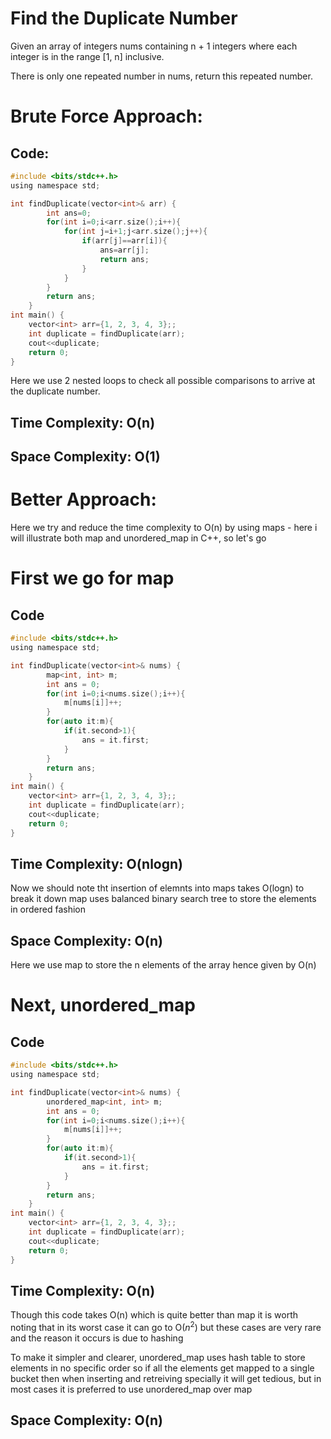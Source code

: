 # Find the Duplicate Number
Given an array of integers nums containing n + 1 integers where each integer is in the range [1, n] inclusive.

There is only one repeated number in nums, return this repeated number.

# Brute Force Approach:
## Code:
```c
#include <bits/stdc++.h>
using namespace std;

int findDuplicate(vector<int>& arr) {
        int ans=0;
        for(int i=0;i<arr.size();i++){
            for(int j=i+1;j<arr.size();j++){
                if(arr[j]==arr[i]){
                    ans=arr[j];
                    return ans;
                }
            }
        }
        return ans;
    }
int main() {
    vector<int> arr={1, 2, 3, 4, 3};;
    int duplicate = findDuplicate(arr);
    cout<<duplicate;
    return 0;
}
```

Here we use 2 nested loops to check all possible comparisons to arrive at the duplicate number.

## Time Complexity: O(n)
## Space Complexity: O(1)

# Better Approach:
Here we try and reduce the time complexity to O(n) by using maps - here i will illustrate both map and unordered_map in C++, so let's go
# First we go for map
## Code
```c
#include <bits/stdc++.h>
using namespace std;

int findDuplicate(vector<int>& nums) {
        map<int, int> m;
        int ans = 0;
        for(int i=0;i<nums.size();i++){
            m[nums[i]]++;
        }
        for(auto it:m){
            if(it.second>1){
                ans = it.first;
            }
        }
        return ans;
    }
int main() {
    vector<int> arr={1, 2, 3, 4, 3};;
    int duplicate = findDuplicate(arr);
    cout<<duplicate;
    return 0;
}
```
## Time Complexity: O(nlogn)
Now we should note tht insertion of elemnts into maps takes O(logn) to break it down map uses balanced binary search tree to store the elements in ordered fashion
## Space Complexity: O(n)
Here we use map to store the n elements of the array hence given by O(n)

# Next, unordered_map

## Code
```c
#include <bits/stdc++.h>
using namespace std;

int findDuplicate(vector<int>& nums) {
        unordered_map<int, int> m;
        int ans = 0;
        for(int i=0;i<nums.size();i++){
            m[nums[i]]++;
        }
        for(auto it:m){
            if(it.second>1){
                ans = it.first;
            }
        }
        return ans;
    }
int main() {
    vector<int> arr={1, 2, 3, 4, 3};;
    int duplicate = findDuplicate(arr);
    cout<<duplicate;
    return 0;
}
```

## Time Complexity: O(n)
Though this code takes O(n) which is quite better than map it is worth noting that in its worst case it can go to O($n^2$) but these cases are very rare and the reason it occurs is due to hashing

To make it simpler and clearer, unordered_map uses hash table to store elements in no specific order so if all the elements get mapped to a single bucket then when inserting and retreiving specially it will get tedious, but in most cases it is preferred to use unordered_map over map

## Space Complexity: O(n)



